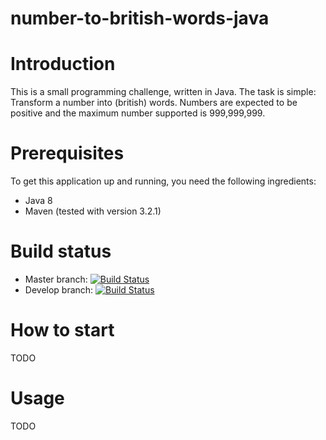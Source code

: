 # number-to-british-words-java

# Introduction
This is a small programming challenge, written in Java. The task is simple: Transform a number into (british) words.
Numbers are expected to be positive and the maximum number supported is 999,999,999.

# Prerequisites
To get this application up and running, you need the following ingredients:
* Java 8
* Maven (tested with version 3.2.1)

# Build status
* Master branch: [![Build Status](https://travis-ci.org/daincredibleholg/number-to-british-words-java.svg?branch=master)](https://travis-ci.org/daincredibleholg/number-to-british-words-java)
* Develop branch: [![Build Status](https://travis-ci.org/daincredibleholg/number-to-british-words-java.svg?branch=develop)](https://travis-ci.org/daincredibleholg/number-to-british-words-java)

# How to start
TODO

# Usage
TODO

